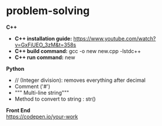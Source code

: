 # problem-solving

**C++**
- **C++ installation guide:** https://www.youtube.com/watch?v=GxFiUEO_3zM&t=358s
- **C++ build command:** gcc -o new new.cpp -lstdc++
- **C++ run command:** new

**Python**
- // (Integer division): removes everything after decimal
- Comment ('#')
- """ Multi-line string"""
- Method to convert to string : str()

**Front End**<br>
https://codepen.io/your-work
